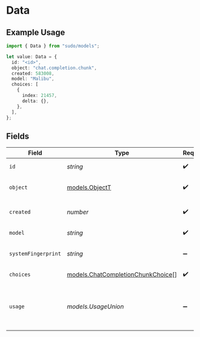 # Data

## Example Usage

```typescript
import { Data } from "sudo/models";

let value: Data = {
  id: "<id>",
  object: "chat.completion.chunk",
  created: 583008,
  model: "Malibu",
  choices: [
    {
      index: 21457,
      delta: {},
    },
  ],
};
```

## Fields

| Field                                                                                                                  | Type                                                                                                                   | Required                                                                                                               | Description                                                                                                            |
| ---------------------------------------------------------------------------------------------------------------------- | ---------------------------------------------------------------------------------------------------------------------- | ---------------------------------------------------------------------------------------------------------------------- | ---------------------------------------------------------------------------------------------------------------------- |
| `id`                                                                                                                   | *string*                                                                                                               | :heavy_check_mark:                                                                                                     | A unique identifier for the chat completion.                                                                           |
| `object`                                                                                                               | [models.ObjectT](../models/objectt.md)                                                                                 | :heavy_check_mark:                                                                                                     | The object type, which is always 'chat.completion.chunk'.                                                              |
| `created`                                                                                                              | *number*                                                                                                               | :heavy_check_mark:                                                                                                     | The Unix timestamp (in seconds) of when the chat completion was created.                                               |
| `model`                                                                                                                | *string*                                                                                                               | :heavy_check_mark:                                                                                                     | The model used for the chat completion.                                                                                |
| `systemFingerprint`                                                                                                    | *string*                                                                                                               | :heavy_minus_sign:                                                                                                     | This fingerprint represents the backend configuration that the model runs with.                                        |
| `choices`                                                                                                              | [models.ChatCompletionChunkChoice](../models/chatcompletionchunkchoice.md)[]                                           | :heavy_check_mark:                                                                                                     | A list of chat completion choices.                                                                                     |
| `usage`                                                                                                                | *models.UsageUnion*                                                                                                    | :heavy_minus_sign:                                                                                                     | Usage statistics for the completion request. Only present in the final chunk when stream_options.include_usage is set. |